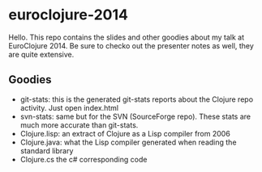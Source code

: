 euroclojure-2014
================

Hello. This repo contains the slides and other goodies about my talk at EuroClojure 2014. Be sure to checko out the presenter notes as well, they are quite extensive.

## Goodies

* git-stats: this is the generated git-stats reports about the Clojure repo activity. Just open index.html
* svn-stats: same but for the SVN (SourceForge repo). These stats are much more accurate than git-stats.
* Clojure.lisp: an extract of Clojure as a Lisp compiler from 2006
* Clojure.java: what the Lisp compiler generated when reading the standard library
* Clojure.cs the c# corresponding code
